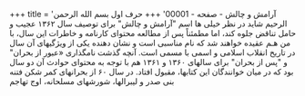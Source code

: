 +++
title = 'آرامش و چالش - صفحه - 00001'
+++
حرف اول بسم الله الرحمن الرحيم شاید در نظر خیلی ها اسم "آرامش و چالش" برای توصیف سال ۱۳۶۲ عجیب و حامل تناقض جلوه کند، اما مطمئناً پس از مطالعه محتوای کارنامه و خاطرات این سال، با من هـم عقیده خواهند شد که نام مناسبی است و نشان دهنده یکی از ویژگیهای آن سال در تاریخ انقلاب اسلامی و اسمی با مسمی است. آنچه گذشت نامگذاری «عبور از بحران" و "پس از بحران" برای سالهای ۱۳۶۰ و ۱۳۶۱ هم با توجه به محتوای حوادث آن دو سال بود که در میان خوانندگان این کتابها، مقبول افتاد. در سال ۶۰ از بحرانهای کمر شکن فتنه بنی صدر و لیبرالها، شورشهای مسلحانه، اوج تهاجم